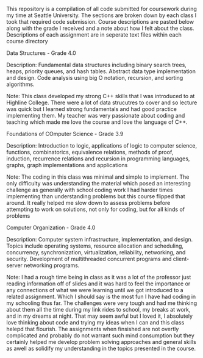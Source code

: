 This repository is a compilation of all code submitted for coursework during my time at Seattle University. The sections are broken down by each class I took that required code submission. Course descriptions are pasted
below along with the grade I received and a note about how I felt about the class. Descriptions of each assignment are in seperate text files within each course directory

Data Structures - Grade 4.0

Description:
Fundamental data structures including binary search trees, heaps, priority queues, and hash tables. Abstract data type implementation and design. Code analysis using big O notation, recursion, and sorting algorithms.

Note:
This class developed my strong C++ skills that I was introduced to at Highline College. There were a lot of data strucutres to cover and so lecture was quick but I learned strong fundamentals and had
good practice implementing them. My teacher was very passionate about coding and teaching which made me love the course and love the language of C++.



Foundations of COmputer Science - Grade 3.9

Description: 
Introduction to logic, applications of logic to computer science, functions, combinatorics, equivalence relations, methods of proof, induction, recurrence relations and recursion in programming languages, graphs, graph implementations and applications

Note: 
The coding in this class was minimal and simple to implement. The only difficulty was understanding the material which posed an interesting challenge as generally with school coding work I had harder times implementing than understanding problems
but this course flipped that around. It really helped me slow down to assess problems before attempting to work on solutions, not only for coding, but for all kinds of problems


Computer Organization - Grade 4.0

Description:
Computer system infrastructure, implementation, and design. Topics include operating systems, resource allocation and scheduling, concurrency, synchronization, virtualization, reliability,
networking, and security. Development of multithreaded concurrent programs and client-server networking programs.

Note:
I had a rough time being in class as it was a lot of the professor just reading information off of slides and it was hard to feel the importance or any connections of what we were learning until
we got introduced to a related assignment. Which I should say is the most fun I have had coding in my schooling thus far. The challenges were very tough and had me thinking about them all the time during
my link rides to school, my breaks at work, and in my dreams at night. That may seem awful but I loved it, I absolutely love thinking about code and trying my ideas when I can and this class helepd that 
flourish. The assignments when finsished are not overtly complicated and probably do not warrant such mind consumption but they certainly helped me develop problem solving approaches and general skills
as awell as solidify my understanding in the topics presented in the course.
